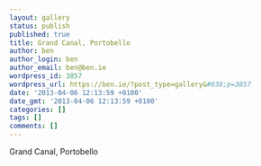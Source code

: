 ```yaml
---
layout: gallery
status: publish
published: true
title: Grand Canal, Portobello
author: ben
author_login: ben
author_email: ben@ben.ie
wordpress_id: 3857
wordpress_url: https://ben.ie/?post_type=gallery&#038;p=3857
date: '2013-04-06 12:13:59 +0100'
date_gmt: '2013-04-06 12:13:59 +0100'
categories: []
tags: []
comments: []
---
```

<p>Grand Canal, Portobello</p>
